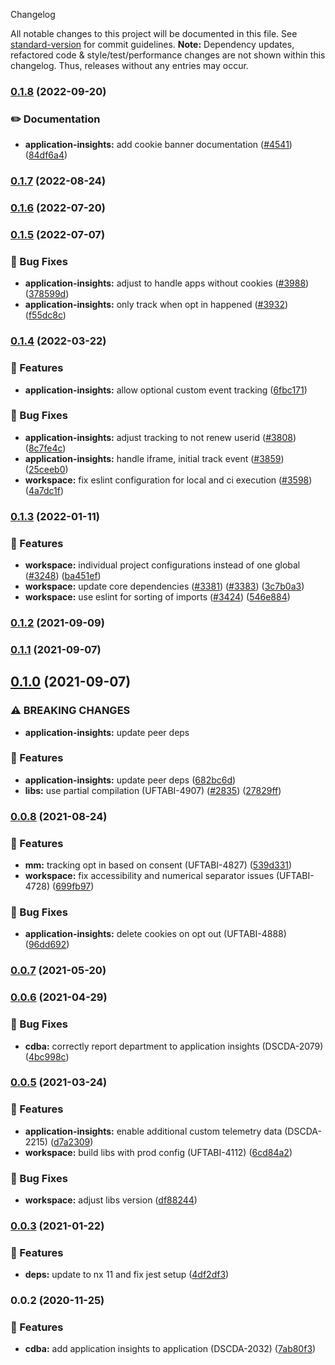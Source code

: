  Changelog

All notable changes to this project will be documented in this file. See [standard-version](https://github.com/conventional-changelog/standard-version) for commit guidelines.
**Note:** Dependency updates, refactored code & style/test/performance changes are not shown within this changelog. Thus, releases without any entries may occur.

### [0.1.8](https://github.com/Schaeffler-Group/frontend-schaeffler/compare/application-insights-v0.1.7...application-insights-v0.1.8) (2022-09-20)


### ✏️ Documentation

* **application-insights:** add cookie banner documentation ([#4541](https://github.com/Schaeffler-Group/frontend-schaeffler/issues/4541)) ([84df6a4](https://github.com/Schaeffler-Group/frontend-schaeffler/commit/84df6a40a587b83df6a8ec92b74411d1d3bdac48))

### [0.1.7](https://github.com/Schaeffler-Group/frontend-schaeffler/compare/application-insights-v0.1.6...application-insights-v0.1.7) (2022-08-24)

### [0.1.6](https://github.com/Schaeffler-Group/frontend-schaeffler/compare/application-insights-v0.1.5...application-insights-v0.1.6) (2022-07-20)

### [0.1.5](https://github.com/Schaeffler-Group/frontend-schaeffler/compare/application-insights-v0.1.4...application-insights-v0.1.5) (2022-07-07)


### 🐛 Bug Fixes

* **application-insights:** adjust to handle apps without cookies ([#3988](https://github.com/Schaeffler-Group/frontend-schaeffler/issues/3988)) ([378599d](https://github.com/Schaeffler-Group/frontend-schaeffler/commit/378599d96eb620cc70d376b91d83b2f823d75b36))
* **application-insights:** only track when opt in happened ([#3932](https://github.com/Schaeffler-Group/frontend-schaeffler/issues/3932)) ([f55dc8c](https://github.com/Schaeffler-Group/frontend-schaeffler/commit/f55dc8ce3e48550b594da1d7733bd8e4f29f2efa))

### [0.1.4](https://github.com/Schaeffler-Group/frontend-schaeffler/compare/application-insights-v0.1.3...application-insights-v0.1.4) (2022-03-22)


### 🎸 Features

* **application-insights:** allow optional custom event tracking ([6fbc171](https://github.com/Schaeffler-Group/frontend-schaeffler/commit/6fbc171b5e4db9a02b3d3259c72c07c0e3470437))


### 🐛 Bug Fixes

* **application-insights:** adjust tracking to not renew userid ([#3808](https://github.com/Schaeffler-Group/frontend-schaeffler/issues/3808)) ([8c7fe4c](https://github.com/Schaeffler-Group/frontend-schaeffler/commit/8c7fe4c90b13f95cc4ff51dd3899945f44049ffd))
* **application-insights:** handle iframe, initial track event ([#3859](https://github.com/Schaeffler-Group/frontend-schaeffler/issues/3859)) ([25ceeb0](https://github.com/Schaeffler-Group/frontend-schaeffler/commit/25ceeb0d74ae8d28f2aae5ad9bc0b96084223948))
* **workspace:** fix eslint configuration for local and ci execution ([#3598](https://github.com/Schaeffler-Group/frontend-schaeffler/issues/3598)) ([4a7dc1f](https://github.com/Schaeffler-Group/frontend-schaeffler/commit/4a7dc1fe79d94b6d8ddfa7cf2644e3bbc11a3e80))

### [0.1.3](https://github.com/Schaeffler-Group/frontend-schaeffler/compare/application-insights-v0.1.2...application-insights-v0.1.3) (2022-01-11)


### 🎸 Features

* **workspace:** individual project configurations instead of one global ([#3248](https://github.com/Schaeffler-Group/frontend-schaeffler/issues/3248)) ([ba451ef](https://github.com/Schaeffler-Group/frontend-schaeffler/commit/ba451ef87c9c9cff99440b9739c9ebf4069a16dc))
* **workspace:** update core dependencies ([#3381](https://github.com/Schaeffler-Group/frontend-schaeffler/issues/3381)) ([#3383](https://github.com/Schaeffler-Group/frontend-schaeffler/issues/3383)) ([3c7b0a3](https://github.com/Schaeffler-Group/frontend-schaeffler/commit/3c7b0a37be3104fc216c3ee6506d5f8ce2cadb21))
* **workspace:** use eslint for sorting of imports ([#3424](https://github.com/Schaeffler-Group/frontend-schaeffler/issues/3424)) ([546e884](https://github.com/Schaeffler-Group/frontend-schaeffler/commit/546e8845a9250580ccdc982e3f5c1d818f8678bd))

### [0.1.2](https://github.com/Schaeffler-Group/frontend-schaeffler/compare/application-insights-v0.1.2...application-insights-v0.1.0) (2021-09-09)

### [0.1.1](https://github.com/Schaeffler-Group/frontend-schaeffler/compare/application-insights-v0.1.1...application-insights-v0.1.0) (2021-09-07)

## [0.1.0](https://github.com/Schaeffler-Group/frontend-schaeffler/compare/application-insights-v0.1.0...application-insights-v0.0.8) (2021-09-07)


### ⚠ BREAKING CHANGES

* **application-insights:** update peer deps

### 🎸 Features

* **application-insights:** update peer deps ([682bc6d](https://github.com/Schaeffler-Group/frontend-schaeffler/commit/682bc6df164ed77bb56187dc2d2cfe685ae27bb3))
* **libs:** use partial compilation (UFTABI-4907) ([#2835](https://github.com/Schaeffler-Group/frontend-schaeffler/issues/2835)) ([27829ff](https://github.com/Schaeffler-Group/frontend-schaeffler/commit/27829ff96da6ccc3a4ee0b98bc6f766a8c4a5057))

### [0.0.8](https://github.com/Schaeffler-Group/frontend-schaeffler/compare/application-insights-v0.0.8...application-insights-v0.0.7) (2021-08-24)


### 🎸 Features

* **mm:** tracking opt in based on consent (UFTABI-4827) ([539d331](https://github.com/Schaeffler-Group/frontend-schaeffler/commit/539d3319b5694c97d3eb71e2cc6483ec487fe121))
* **workspace:** fix accessibility and numerical separator issues (UFTABI-4728) ([699fb97](https://github.com/Schaeffler-Group/frontend-schaeffler/commit/699fb97a63a9069d847dfa489386da561028e5ea))


### 🐛 Bug Fixes

* **application-insights:** delete cookies on opt out (UFTABI-4888) ([96dd692](https://github.com/Schaeffler-Group/frontend-schaeffler/commit/96dd692139fca44610643601d9a10ab44dd2a546))

### [0.0.7](///compare/application-insights-v0.0.7...application-insights-v0.0.6) (2021-05-20)

### [0.0.6](///compare/application-insights-v0.0.6...application-insights-v0.0.5) (2021-04-29)


### 🐛 Bug Fixes

* **cdba:** correctly report department to application insights (DSCDA-2079) ([4bc998c](///commit/4bc998c930be893c7c8f0b3d8168a615fa594f51))

### [0.0.5](///compare/application-insights-v0.0.5...application-insights-v0.0.3) (2021-03-24)


### 🎸 Features

* **application-insights:** enable additional custom telemetry data (DSCDA-2215) ([d7a2309](///commit/d7a23096c1f8b50c24a87f9207a182e0c0dfcf88))
* **workspace:** build libs with prod config (UFTABI-4112) ([6cd84a2](///commit/6cd84a2b3f3b5fe695d93c28e6cf5eb69bf6c205))


### 🐛 Bug Fixes

* **workspace:** adjust libs version ([df88244](///commit/df88244a1a49ef9d4eef59a2e6b2e5cd5e2de976))

### [0.0.3](///compare/application-insights-v0.0.3...application-insights-v0.0.2) (2021-01-22)


### 🎸 Features

* **deps:** update to nx 11 and fix jest setup ([4df2df3](///commit/4df2df38f8a3fa29abae9b9f736e7d237344541b))

### 0.0.2 (2020-11-25)


### 🎸 Features

* **cdba:** add application insights to application (DSCDA-2032) ([7ab80f3](///commit/7ab80f3b8b824a293f4621f7db087b231d582b89))
